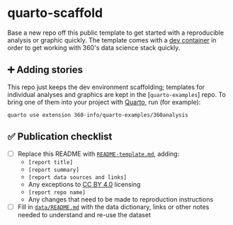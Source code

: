 # quarto-scaffold

Base a new repo off this public template to get started with a reproducible analysis or graphic quickly. The template comes with a [dev container](https://code.visualstudio.com/docs/remote/containers) in order to get working with 360's data science stack quickly.

## ➕ Adding stories

This repo just keeps the dev environment scaffolding; templates for individual analyses and graphics are kept in the [`quarto-examples`] repo. To bring one of them into your project with [Quarto](https://quarto.org), run (for example):

```shell
quarto use extension 360-info/quarto-examples/360analysis
```

## ✅ Publication checklist

- [ ] Replace this README with [`README-template.md`](README-template.md), adding:
  * `[report title]`
  * `[report summary]`
  * `[report data sources and links]`
  * Any exceptions to [CC BY 4.0](https://creativecommons.org/licenses/by/4.0) licensing
  * `[report repo name]`
  * Any changes that need to be made to reproduction instructions
- [ ] Fill in [`data/README.md`](data/README.md) with the data dictionary, links or other notes needed to understand and re-use the dataset